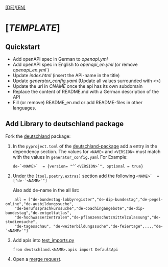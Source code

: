 [[DE]](README.md)/[[EN]](README_en.md)


# [_TEMPLATE_]

## Quickstart

- Add openAPI spec in German to _openapi.yml_
- Add openAPI spec in English to _openapi_en.yml_ (or remove _openapi_en.yml_ )
- Update _index.html_ (insert the API-name in the title)
- Update _generator_config.yaml_ (Update all values surrounded with <>)
- Update the url in _CNAME_ once the api has its own subdomain
- Replace the content of README.md with a German description of the API
- Fill (or remove) README_en.md or add README-files in other languages.


## Add Library to deutschland package

Fork the [deutschland](https://github.com/bundesAPI/deutschland) package:

1. In the `pyproject.toml` of the [deutschland-package](https://github.com/bundesAPI/deutschland/blob/main/pyproject.toml) add a entry in the dependency section. The values for `<NAME>` and `<VERSION>` must match with the values in `generator_config.yaml`
   For Example: 

   ```de-`<NAME>`  = {version= "^`<VERSION>`", optional = true}```
2. Under the ```[tool.poetry.extras]``` section add the following
   ```<NAME>`  =["de-`<NAME>`"]```
    
   Also add de-name in the all list:
```
    all = ["de-bundestag-lobbyregister","de-dip-bundestag","de-pegel-online","de-ausbildungssuche",
    "de-berufssprachkurssuche","de-coachingangebote","de-dip-bundestag","de-entgeltatlas",
    "de-hochwasserzentralen","de-pflanzenschutzmittelzulassung","de-studiensuche",
    "de-tagesschau", "de-weiterbildungssuche","de-feiertage",...,"de-`<NAME>`"]
```

3. Add apis into [test_imports.py](https://github.com/bundesAPI/deutschland/blob/main/tests/test_imports.py)
    ```
    from deutschland.<NAME>.apis import DefaultApi
   ```

4. Open a [merge request](https://docs.github.com/en/pull-requests/collaborating-with-pull-requests/proposing-changes-to-your-work-with-pull-requests/creating-a-pull-request).

